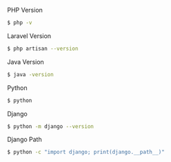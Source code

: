 PHP Version
```sh
$ php -v
```

Laravel Version
```sh
$ php artisan --version
```

Java Version
```sh
$ java -version
```

Python
```sh
$ python
```

Django
```sh
$ python -m django --version
```



Django Path
```sh
$ python -c "import django; print(django.__path__)"
```
